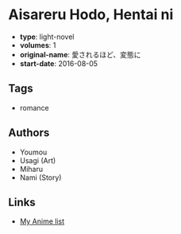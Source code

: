# Aisareru Hodo, Hentai ni

-   **type**: light-novel
-   **volumes**: 1
-   **original-name**: 愛されるほど、変態に
-   **start-date**: 2016-08-05

## Tags

-   romance

## Authors

-   Youmou
-   Usagi (Art)
-   Miharu
-   Nami (Story)

## Links

-   [My Anime list](https://myanimelist.net/manga/107649/Aisareru_Hodo_Hentai_ni)
